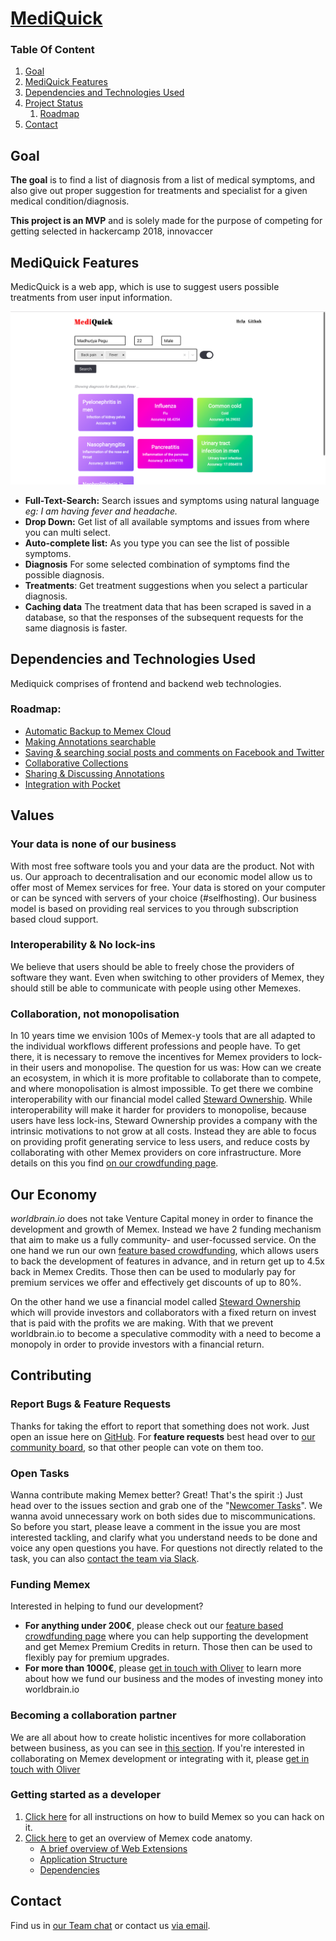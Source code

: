 # <a id="MediQuick" href="#mediquick">MediQuick</a>

### Table Of Content

1. [Goal](#goal)
1. [MediQuick Features](#mediquick-features)
1. [Dependencies and Technologies Used](#dependencies-and-technologies-used)
1. [Project Status](#project-status)
    1. [Roadmap](#roadmap)
1. [Contact](#contact)


## Goal

**The goal** is to find a list of diagnosis from a list of medical symptoms, and also give out proper suggestion for treatments and specialist for a given medical condition/diagnosis.

**This project is an MVP** and is solely made for the purpose of competing for getting selected in hackercamp 2018, innovaccer

## MediQuick Features
MedicQuick is a web app, which is use to suggest users possible treatments from user input information. 

![](https://github.com/migom6/mediquick/blob/master/assets/main.png)

 - **Full-Text-Search:** Search issues and symptoms using natural language *eg: I am having fever and headache.*
 - **Drop Down:** Get list of all available symptoms and issues from where you can multi select. 
 - **Auto-complete list:** As you type you can see the list of possible symptoms. 
 - **Diagnosis** For some selected combination of symptoms find the possible diagnosis.
 - **Treatments**: Get treatment suggestions when you select a particular diagnosis.
 - **Caching data** The treatment data that has been scraped is saved in a database, so that the responses of the subsequent requests for the same diagnosis is faster.

## Dependencies and Technologies Used
Mediquick comprises of frontend and backend web technologies.


### Roadmap:
- [Automatic Backup to Memex Cloud](https://worldbrain.io/product/cloud-backup/)
- [Making Annotations searchable](https://github.com/WorldBrain/Memex/issues/580)
- [Saving & searching social posts and comments on Facebook and Twitter](https://worldbrain.io/product/search_social_feeds/)
- [Collaborative Collections](https://worldbrain.io/product/collaborative-collections/)
- [Sharing & Discussing Annotations](https://worldbrain.io/product/collaborative-annotations/)
- [Integration with Pocket](https://worldbrain.io/product/integration-with-pocket)


## Values

### Your data is none of our business
With most free software tools you and your data are the product. Not with us. Our approach to decentralisation and our economic model allow us to offer most of Memex services for free. Your data is stored on your computer or can be synced with servers of your choice (#selfhosting). Our business model is based on providing real services to you through subscription based cloud support.

### Interoperability & No lock-ins
We believe that users should be able to freely chose the providers of software they want. Even when switching to other providers of Memex, they should still be able to communicate with people using other Memexes.

### Collaboration, not monopolisation
In 10 years time we envision 100s of Memex-y tools that are all adapted to the individual workflows different professions and people have. To get there, it is necessary to remove the incentives for Memex providers to lock-in their users and monopolise. 
The question for us was: How can we create an ecosystem, in which it is more profitable to collaborate than to compete, and where monopolisation is almost impossible. To get there we combine interoperability with our financial model called [Steward Ownership](https://blog.p2pfoundation.net/steward-ownership-is-capitalism-2-0/2018/05/11). While interoperability will make it harder for providers to monopolise, because users have less lock-ins, Steward Ownership provides a company with the intrinsic motivations to not grow at all costs. Instead they are able to focus on providing profit generating service to less users, and reduce costs by collaborating with other Memex providers on core infrastructure. More details on this you find [on our crowdfunding page](https://worldbrain.io/crowdfunding-memex/#why).

## Our Economy

*worldbrain.io* does not take Venture Capital money in order to finance the development and growth of Memex. 
Instead we have 2 funding mechanism that aim to make us a fully community- and user-focussed service. 
On the one hand we run our own [feature based crowdfunding](https://worldbrain.io/crowdfunding-memex/), which allows users to back the development of features in advance, and in return get up to 4.5x back in Memex Credits. Those then can be used to modularly pay for premium services we offer and effectively get discounts of up to 80%. 

On the other hand we use a financial model called [Steward Ownership](https://blog.p2pfoundation.net/steward-ownership-is-capitalism-2-0/2018/05/11) which will provide investors and collaborators with a fixed return on invest that is paid with the profits we are making. With that we prevent worldbrain.io to become a speculative commodity with a need to become a monopoly in order to provide investors with a financial return. 


## Contributing

### Report Bugs & Feature Requests

Thanks for taking the effort to report that something does not work. Just open an issue here on [GitHub](https://github.com/WorldBrain/Memex/issues/new).
For **feature requests** best head over to [our community board](https://worldbrain.helprace.com/s1-general/ideas), so that other people can vote on them too.

### Open Tasks

Wanna contribute making Memex better? Great! That's the spirit :)
Just head over to the issues section and grab one of the "[Newcomer Tasks](https://github.com/WorldBrain/Memex/issues?q=is%3Aissue+is%3Aopen+label%3A%22Newcomer+Task%22)". We wanna avoid unnecessary work on both sides due to miscommunications. So before you start, please leave a comment in the issue you are most interested tackling, and clarify what you understand needs to be done and voice any open questions you have. For questions not directly related to the task, you can also [contact the team via Slack](http://join-worldbrain.herokuapp.com/). 

### Funding Memex

Interested in helping to fund our development? 
- **For anything under 200€**, please check out our [feature based crowdfunding page](https://worldbrain.io/crowdfunding-memex) where you can help supporting the development and get Memex Premium Credits in return. Those then can be used to flexibly pay for premium upgrades. 
- **For more than 1000€**, please [get in touch with Oliver](mailto:oli@worldbrain.io) to learn more about how we fund our business and the modes of investing money into worldbrain.io

### Becoming a collaboration partner

We are all about how to create holistic incentives for more collaboration between business, as you can see in [this section](#collaboration-not-monopolisation). If you're interested in collaborating on Memex development or integrating with it, please [get in touch with Oliver](mailto:oli@worldbrain.io)

### Getting started as a developer

1. [Click here](./GETTING-STARTED.md#installation) for all instructions on how to build Memex so you can hack on it.
2. [Click here](./GETTING-STARTED.md#code-overview) to get an overview of Memex code anatomy. 
    * [A brief overview of Web Extensions](./GETTING-STARTED.md#a-brief-overview-of-web-e)
    * [Application Structure](./GETTING-STARTED.md#application-structure)
    * [Dependencies](./GETTING-STARTED.md#dependencies)

## Contact

Find us in [our Team chat](https://join-worldbrain.herokuapp.com/) or contact us [via email](mailto:info@worldbrain.io).

